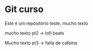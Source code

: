 # Git curso

Este é um repositório teste, mucho texto

mucho texto pt2 -> lofi beats

Mucho texto pt3 -> falta de cafeína
